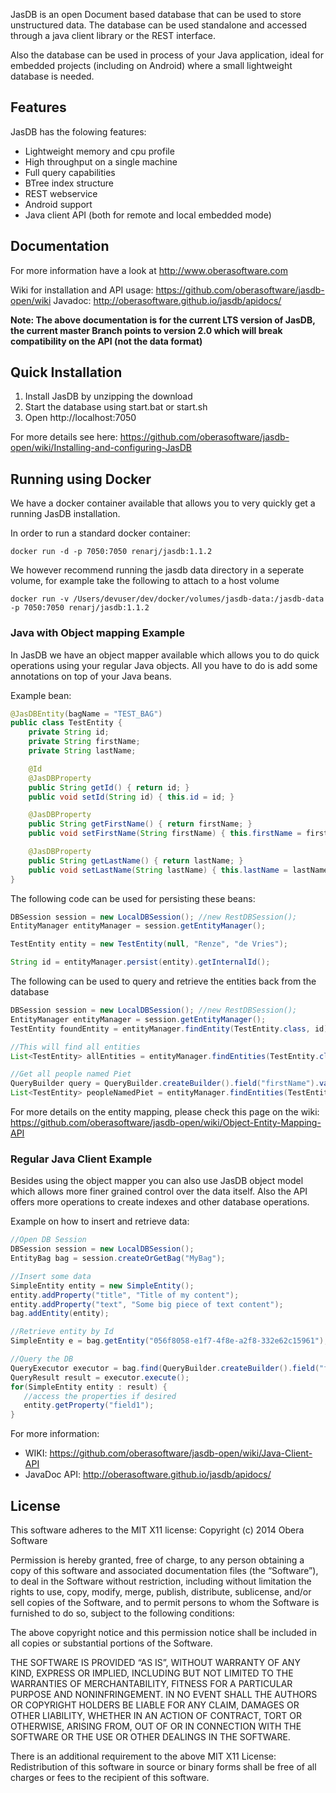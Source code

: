 JasDB is an open Document based database that can be used to store
unstructured data. The database can be used standalone and accessed
through a java client library or the REST interface.

Also the database can be used in process of your Java application,
ideal for embedded projects (including on Android) where a small lightweight database is needed.

## Features
JasDB has the folowing features:
* Lightweight memory and cpu profile
* High throughput on a single machine
* Full query capabilities
* BTree index structure
* REST webservice
* Android support
* Java client API (both for remote and local embedded mode)

## Documentation
For more information have a look at http://www.oberasoftware.com

Wiki for installation and API usage: https://github.com/oberasoftware/jasdb-open/wiki
Javadoc: http://oberasoftware.github.io/jasdb/apidocs/

**Note: The above documentation is for the current LTS version of JasDB, the current master Branch points to version 2.0 which will break compatibility on the API (not the data format)**

## Quick Installation
1. Install JasDB by unzipping the download
2. Start the database using start.bat or start.sh
3. Open http://localhost:7050

For more details see here: https://github.com/oberasoftware/jasdb-open/wiki/Installing-and-configuring-JasDB

## Running using Docker
We have a docker container available that allows you to very quickly get a running JasDB installation.

In order to run a standard docker container:
```
docker run -d -p 7050:7050 renarj/jasdb:1.1.2
```

We however recommend running the jasdb data directory in a seperate volume, for example take the following to attach to a host volume
```
docker run -v /Users/devuser/dev/docker/volumes/jasdb-data:/jasdb-data -p 7050:7050 renarj/jasdb:1.1.2
```

### Java with Object mapping Example
In JasDB we have an object mapper available which allows you to do quick operations using your regular Java objects. All you have to do is add some annotations on top of your Java beans.

Example bean:
```java
@JasDBEntity(bagName = "TEST_BAG")
public class TestEntity {
    private String id;
    private String firstName;
    private String lastName;

    @Id
    @JasDBProperty
    public String getId() { return id; }
    public void setId(String id) { this.id = id; }

    @JasDBProperty
    public String getFirstName() { return firstName; }
    public void setFirstName(String firstName) { this.firstName = firstName; }

    @JasDBProperty
    public String getLastName() { return lastName; }
    public void setLastName(String lastName) { this.lastName = lastName; }
}
```

The following code can be used for persisting these beans:
```java
DBSession session = new LocalDBSession(); //new RestDBSession();
EntityManager entityManager = session.getEntityManager();

TestEntity entity = new TestEntity(null, "Renze", "de Vries");

String id = entityManager.persist(entity).getInternalId();
```

The following can be used to query and retrieve the entities back from the database
```java
DBSession session = new LocalDBSession(); //new RestDBSession();
EntityManager entityManager = session.getEntityManager();
TestEntity foundEntity = entityManager.findEntity(TestEntity.class, id);

//This will find all entities
List<TestEntity> allEntities = entityManager.findEntities(TestEntity.class, QueryBuilder.createBuilder());

//Get all people named Piet
QueryBuilder query = QueryBuilder.createBuilder().field("firstName").value("Piet");
List<TestEntity> peopleNamedPiet = entityManager.findEntities(TestEntity.class, query);
```

For more details on the entity mapping, please check this page on the wiki: https://github.com/oberasoftware/jasdb-open/wiki/Object-Entity-Mapping-API

### Regular Java Client Example
Besides using the object mapper you can also use JasDB object model which allows more finer grained control over the data itself. Also the API offers more operations to create indexes and other database operations.

Example on how to insert and retrieve data:
```java
//Open DB Session
DBSession session = new LocalDBSession();
EntityBag bag = session.createOrGetBag("MyBag");

//Insert some data
SimpleEntity entity = new SimpleEntity();
entity.addProperty("title", "Title of my content");
entity.addProperty("text", "Some big piece of text content");
bag.addEntity(entity);

//Retrieve entity by Id
SimpleEntity e = bag.getEntity("056f8058-e1f7-4f8e-a2f8-332e62c15961");

//Query the DB
QueryExecutor executor = bag.find(QueryBuilder.createBuilder().field("field").value(queryKey));
QueryResult result = executor.execute();
for(SimpleEntity entity : result) {
   //access the properties if desired
   entity.getProperty("field1");
}
```

For more information:
* WIKI: https://github.com/oberasoftware/jasdb-open/wiki/Java-Client-API
* JavaDoc API: http://oberasoftware.github.io/jasdb/apidocs/

## License
This software adheres to the MIT X11 license:
Copyright (c) 2014 Obera Software

Permission is hereby granted, free of charge, to any person obtaining a copy of this software and associated documentation files (the “Software”), to deal in the Software without restriction, including without limitation the rights to use, copy, modify, merge, publish, distribute, sublicense, and/or sell copies of the Software, and to permit persons to whom the Software is furnished to do so, subject to the following conditions:

The above copyright notice and this permission notice shall be included in all copies or substantial portions of the Software.

THE SOFTWARE IS PROVIDED “AS IS”, WITHOUT WARRANTY OF ANY KIND, EXPRESS OR IMPLIED, INCLUDING BUT NOT LIMITED TO THE WARRANTIES OF MERCHANTABILITY, FITNESS FOR A PARTICULAR PURPOSE AND NONINFRINGEMENT. IN NO EVENT SHALL THE AUTHORS OR COPYRIGHT HOLDERS BE LIABLE FOR ANY CLAIM, DAMAGES OR OTHER LIABILITY, WHETHER IN AN ACTION OF CONTRACT, TORT OR OTHERWISE, ARISING FROM, OUT OF OR IN CONNECTION WITH THE SOFTWARE OR THE USE OR OTHER DEALINGS IN THE SOFTWARE.

There is an additional requirement to the above MIT X11 License:
Redistribution of this software in source or binary forms shall be free of all charges or fees to the recipient of this software.

